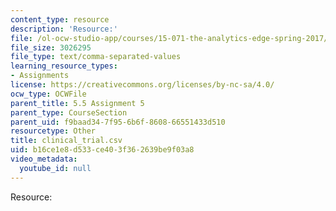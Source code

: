 ```yaml
---
content_type: resource
description: 'Resource:'
file: /ol-ocw-studio-app/courses/15-071-the-analytics-edge-spring-2017/b16ce1e8d533ce403f362639be9f03a8_clinical_trial.csv
file_size: 3026295
file_type: text/comma-separated-values
learning_resource_types:
- Assignments
license: https://creativecommons.org/licenses/by-nc-sa/4.0/
ocw_type: OCWFile
parent_title: 5.5 Assignment 5
parent_type: CourseSection
parent_uid: f9baad34-7f95-6b6f-8608-66551433d510
resourcetype: Other
title: clinical_trial.csv
uid: b16ce1e8-d533-ce40-3f36-2639be9f03a8
video_metadata:
  youtube_id: null
---
```

Resource: